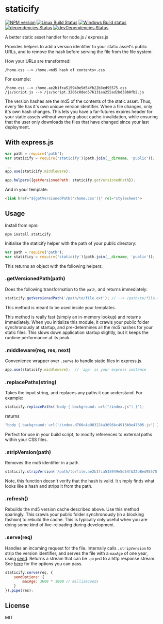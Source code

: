 # staticify

[![NPM version](https://img.shields.io/npm/v/staticify.svg)](https://www.npmjs.com/package/staticify)
[![Linux Build Status](https://img.shields.io/travis/errorception/staticify/master.svg?label=Linux%20build)](https://travis-ci.org/errorception/staticify)
[![Windows Build status](https://img.shields.io/appveyor/ci/rakeshpai/staticify/master.svg?label=Windows%20build)](https://ci.appveyor.com/project/rakeshpai/staticify/branch/master)
[![dependencies Status](https://img.shields.io/david/errorception/staticify.svg)](https://david-dm.org/errorception/staticify)
[![devDependencies Status](https://img.shields.io/david/dev/errorception/staticify.svg)](https://david-dm.org/errorception/staticify?type=dev)

A better static asset handler for node.js / express.js

Provides helpers to add a version identifier to your static asset's public URLs, and to remove the hash before serving the file from the file system.

How your URLs are transformed:

```
/home.css --> /home.<md5 hash of contents>.css
```

For example:

```
/home.css --> /home.ae2b1fca515949e5d54fb22b8ed95575.css
/js/script.js --> /js/script.3205c0ded576131ea255ad2bd38b0fb2.js
```

The version hashes are the md5 of the contents of the static asset. Thus, every file has it's own unique version identifier. When a file changes, only it's own hash changes. This lets you have a far-futures expires header for your static assets without worrying about cache-invalidation, while ensuring that the user only downloads the files that have changed since your last deployment.

## With express.js

```js
var path = require('path');
var staticify = require('staticify')(path.join(__dirname, 'public'));

...
app.use(staticify.middleware);

app.helpers({getVersionedPath: staticify.getVersionedPath});
```

And in your template:

```html
<link href="${getVersionedPath('/home.css')}" rel="stylesheet">
```

## Usage

Install from npm:

```
npm install staticify
```

Initialise the staticify helper with the path of your public directory:

```js
var path = require('path');
var statificy = require('staticify')(path.join(__dirname, 'public'));
```

This returns an object with the following helpers:

### .getVersionedPath(path)

Does the following transformation to the `path`, and returns immediately:

```js
staticify.getVersionedPath('/path/to/file.ext'); // --> /path/to/file.<md5 of the contents of file.ext>.ext
```

This method is meant to be used inside your templates.

This method is really fast (simply an in-memory lookup) and returns immediately. When you initialize this module, it crawls your public folder synchronously at startup, and pre-determines all the md5 hashes for your static files. This slows down application startup slightly, but it keeps the runtime performance at its peak.

### .middleware(req, res, next)

Convenience wrapper over `.serve` to handle static files in express.js.

```js
app.use(staticify.middleware);  // `app` is your express instance
```

### .replacePaths(string)

Takes the input string, and replaces any paths it can understand. For example:

```js
staticify.replacePaths('body { background: url("/index.js") }');
```

returns

```js
"body { background: url('/index.d766c4a983224a3696bc4913b9e47305.js') }"
```

Perfect for use in your build script, to modify references to external paths within your CSS files.

### .stripVersion(path)

Removes the md5 identifier in a path.

```js
staticify.stripVersion('/path/to/file.ae2b1fca515949e5d54fb22b8ed95575.ext'); // --> /path/to/file.ext
```

Note, this function doesn't verify that the hash is valid. It simply finds what looks like a hash and strips it from the path.

### .refresh()

Rebuilds the md5 version cache described above. Use this method sparingly. This crawls your public folder synchronously (in a blocking fashion) to rebuild the cache. This is typically only useful when you are doing some kind of live-reloading during development.

### .serve(req)

Handles an incoming request for the file. Internally calls `.stripVersion` to strip the version identifier, and serves the file with a `maxAge` of one year, using [send](https://github.com/pillarjs/send). Returns a stream that can be `.pipe`d to a http response stream. See [here](https://github.com/pillarjs/send#options) for the options you can pass.

```js
staticify.serve(req, {
    sendOptions: {
        maxAge: 3600 * 1000 // milliseconds
    }
}).pipe(res);
```

## License

MIT
